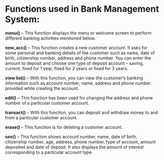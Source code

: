 # Functions used in Bank Management System:

**menu()** – This function displays the menu or welcome screen to perform different banking activities mentioned below.

**new_acc()** – This function creates a new customer account. It asks for some  personal and banking details of the customer such as name, date of birth, citizenship number, address and phone number. You can enter the amount to deposit and choose one type of deposit account – saving, current, fixed for 1 year, fixed for 2 years or fixed for 3 years.

**view list()** – With this function, you can view the customer’s banking information such as account number, name, address and phone number provided while creating the account.

**edit()** – This function has been used for changing the address and phone number of a particular customer account.

**transact()** – With this function, you can deposit and withdraw money to and from a particular customer account.

**erase()** – This function is for deleting a customer account.

**see()** – This function shows account number, name, date of birth, citizenship number, age, address, phone number, type of account, amount deposited and date of deposit. It also displays the amount of interest corresponding to a particular account type.
